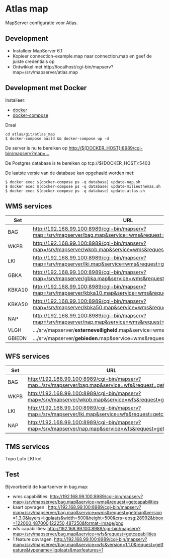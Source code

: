 Atlas map
=========

MapServer configuratie voor Atlas. 


Development
-----------

* Installeer MapServer 6.1
* Kopieer connection-example.map naar connection.map en geef de juiste credentials op
* Ontwikkel met http://localhost/cgi-bin/mapserv?map=/srv/mapserver/atlas.map


Development met Docker
----------------------

Installeer:

* [docker](https://docs.docker.com/index.html)
* [docker-compose](https://docs.docker.com/compose/install/)

Draai

    cd atlas/git/atlas_map
	$ docker-compose build && docker-compose up -d

De server is nu te bereiken op <http://${DOCKER_HOST}:8989/cgi-bin/mapserv?map=...>

De Postgres database is te bereiken op tcp://${DOCKER_HOST}:5403

De laatste versie van de database kan opgehaald worden met:

	$ docker exec $(docker-compose ps -q database) update-nap.sh
	$ docker exec $(docker-compose ps -q database) update-milieuthemas.sh
	$ docker exec $(docker-compose ps -q database) update-atlas.sh 
	

WMS services
------------

| Set    | URL                                                                                                            |
| ------ | ---------------------------------------------------------------------------------------------------------------|
| BAG    | http://192.168.99.100:8989/cgi-bin/mapserv?map=/srv/mapserver/bag.map&service=wms&request=getcapabilities      |
| WKPB   | http://192.168.99.100:8989/cgi-bin/mapserv?map=/srv/mapserver/wkpb.map&service=wms&request=getcapabilities     |
| LKI    | http://192.168.99.100:8989/cgi-bin/mapserv?map=/srv/mapserver/lki.map&service=wms&request=getcapabilities      |
| GBKA   | http://192.168.99.100:8989/cgi-bin/mapserv?map=/srv/mapserver/gbka.map&service=wms&request=getcapabilities     |
| KBKA10 | http://192.168.99.100:8989/cgi-bin/mapserv?map=/srv/mapserver/kbka10.map&service=wms&request=getcapabilities   |
| KBKA50 | http://192.168.99.100:8989/cgi-bin/mapserv?map=/srv/mapserver/kbka50.map&service=wms&request=getcapabilities   |
| NAP    | http://192.168.99.100:8989/cgi-bin/mapserv?map=/srv/mapserver/nap.map&service=wms&request=getcapabilities      |
| VLGH   | .../srv/mapserver/**externeveiligheid**.map&service=wms&request=getcapabilities                                |
| GBIEDN | .../srv/mapserver/**gebieden**.map&service=wms&request=getcapabilities                                         |


WFS services
------------

| Set    | URL                                                                                                          |
| ------ | ------------------------------------------------------------------------------------------------------------ | 
| BAG    | http://192.168.99.100:8989/cgi-bin/mapserv?map=/srv/mapserver/bag.map&service=wfs&request=getcapabilities    |
| WKPB   | http://192.168.99.100:8989/cgi-bin/mapserv?map=/srv/mapserver/wkpb.map&service=wfs&request=getcapabilities   |
| LKI    | http://192.168.99.100:8989/cgi-bin/mapserv?map=/srv/mapserver/lki.map&service=wfs&request=getcapabilities    |
| NAP    | http://192.168.99.100:8989/cgi-bin/mapserv?map=/srv/mapserver/nap.map&service=wfs&request=getcapabilities    |


TMS services
------------
Topo
Lufo
LKI kot



Test
----

Bijvoorbeeld de kaartserver in bag.map:

* wms capabilities:   <http://192.168.99.100:8989/cgi-bin/mapserv?map=/srv/mapserver/bag.map&service=wms&request=getcapabilities>
* kaart opvragen :    <http://192.168.99.100:8989/cgi-bin/mapserv?map=/srv/mapserver/bag.map&service=wms&request=getmap&version=1.3.0&layers=ligplaats&width=500&height=500&crs=epsg:28992&bbox=122000,487000,122250,487250&format=image/png>
* wfs capabilities:   <http://192.168.99.100:8989/cgi-bin/mapserv?map=/srv/mapserver/bag.map&service=wfs&request=getcapabilities>
* 1 feature opvragen: <http://192.168.99.100:8989/cgi-bin/mapserv?map=/srv/mapserver/bag.map&service=wfs&version=1.1.0&request=getfeature&typename=ligplaats&maxfeatures=1>

